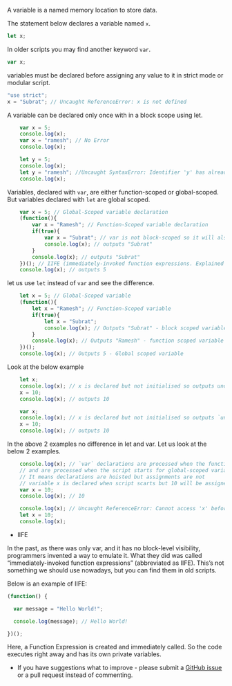 
A variable is a named memory location to store data.

The statement below declares a variable named `x`.
~~~javascript
let x;
~~~

In older scripts you may find another keyword `var`.
~~~javascript
var x;
~~~

variables must be declared before assigning any value to it in strict mode or modular script.
~~~javascript
"use strict";
x = "Subrat"; // Uncaught ReferenceError: x is not defined
~~~

A variable can be declared only once with in a block scope using let.
~~~javascript
    var x = 5;
    console.log(x);
    var x = "ramesh"; // No Error
    console.log(x);

    let y = 5;
    console.log(x);
    let y = "ramesh"; //Uncaught SyntaxError: Identifier 'y' has already been declared
    console.log(x);  
~~~

Variables, declared with `var`, are either function-scoped or global-scoped. But variables declared with `let` are global scoped.
~~~javascript
    var x = 5; // Global-Scoped variable declaration
    (function(){
        var x = "Ramesh"; // Function-Scoped variable declaration
        if(true){
            var x = "Subrat"; // var is not block-scoped so it will also be function-scoped
            console.log(x); // outputs "Subrat"
        }
        console.log(x); // outputs "Subrat"
    })(); // IIFE (immediately-invoked function expressions. Explained at last about this)
    console.log(x); // outputs 5
~~~

let us use `let` instead of `var` and see the difference.
~~~javascript
    let x = 5; // Global-Scoped variable
    (function(){
        let x = "Ramesh"; // Function-Scoped variable
        if(true){
            let x = "Subrat";
            console.log(x); // Outputs "Subrat" - block scoped variable
        }
        console.log(x); // Outputs "Ramesh" - function scoped variable
    })();
    console.log(x); // Outputs 5 - Global scoped variable
~~~

Look at the below example
~~~javascript
    let x;
    console.log(x); // x is declared but not initialised so outputs undefined
    x = 10;
    console.log(x); // outputs 10
~~~

~~~javascript
    var x;
    console.log(x); // x is declared but not initialised so outputs `undefined`
    x = 10;
    console.log(x); // outputs 10
~~~

In the above 2 examples no difference in let and var. Let us look at the below 2 examples.

~~~javascript
    console.log(x); // `var` declarations are processed when the function starts for function-scoped variables 
    // and are processed when the script starts for global-scoped variables. So outputs `undefined`
    // It means declarations are hoisted but assignments are not
    // variable x is declared when script scarts but 10 will be assigned to it during the assignment statement.
    var x = 10;
    console.log(x); // 10
~~~

~~~javascript
    console.log(x); // Uncaught ReferenceError: Cannot access 'x' before initialization
    let x = 10;
    console.log(x);
~~~

- IIFE

In the past, as there was only var, and it has no block-level visibility, programmers invented a way to emulate it. What they did was called “immediately-invoked function expressions” (abbreviated as IIFE). This’s not something we should use nowadays, but you can find them in old scripts.

Below is an example of IIFE:

~~~javascript
(function() {

  var message = "Hello World!";

  console.log(message); // Hello World!

})();
~~~

Here, a Function Expression is created and immediately called. So the code executes right away and has its own private variables.




- If you have suggestions what to improve - please submit a [GitHub issue](https://github.com/subratsir/DSA-JavaScript/issues/new) or a pull request instead of commenting.
